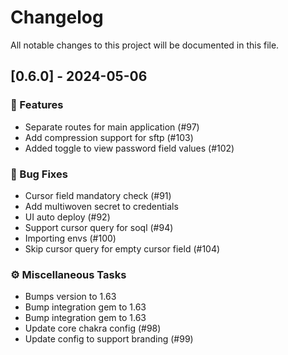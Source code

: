 # Changelog

All notable changes to this project will be documented in this file.

## [0.6.0] - 2024-05-06

### 🚀 Features

- Separate routes for main application (#97)
- Add compression support for sftp (#103)
- Added toggle to view password field values (#102)

### 🐛 Bug Fixes

- Cursor field mandatory check (#91)
- Add multiwoven secret to credentials
- UI auto deploy (#92)
- Support cursor query for soql  (#94)
- Importing envs (#100)
- Skip cursor query for empty cursor field (#104)

### ⚙️ Miscellaneous Tasks

- Bumps version to 1.63
- Bump integration gem to 1.63
- Bump integration gem to 1.63
- Update core chakra config (#98)
- Update config to support branding (#99)

<!-- generated by git-cliff -->
